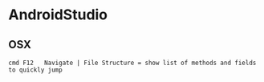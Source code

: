 AndroidStudio
=============

OSX
---

    cmd F12   Navigate | File Structure = show list of methods and fields to quickly jump
